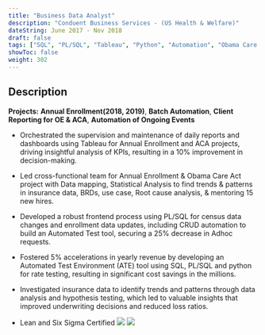 ```yaml
---
title: "Business Data Analyst"
description: "Conduent Business Services - (US Health & Welfare)"
dateString: June 2017 - Nov 2018
draft: false
tags: ["SQL", "PL/SQL", "Tableau", "Python", "Automation", "Obama Care Act", "Healthcare", "Python", "Stored Procedure", "Agile(JIRA)", "Requirement Gathering", "Relational Database Management System", "RDBMS", "Sybase", "Medicare", "Medicaid", "Data Anonymization", "data analysis", "data management", "Machine Learning", "Data science", "Documentation", "PHI", "PII", "Tableau", "Hospital Data", "EHR", "COBRA", "STD", "LTD", "BHP", "Medical", "Premium", "Billing", "Payroll", "CPT", "Claims", "Underwriting", "Agile", "BRDs", "Jira"]
showToc: false
weight: 302
--- 
```

## Description

**Projects:** **Annual Enrollment(2018, 2019)**, **Batch Automation**, **Client Reporting for OE & ACA**, **Automation of Ongoing Events**

- Orchestrated the supervision and maintenance of daily reports and dashboards using Tableau for Annual Enrollment and ACA projects, driving insightful analysis of KPIs, resulting in a 10% improvement in decision-making.
- Led cross-functional team for Annual Enrollment & Obama Care Act project with Data mapping, Statistical Analysis to find trends & patterns in insurance data, BRDs, use case, Root cause analysis, & mentoring 15 new hires.
- Developed a robust frontend process using PL/SQL for census data changes and enrollment data updates, including CRUD automation to build an Automated Test tool, securing a 25% decrease in Adhoc requests.
- Fostered 5% accelerations in yearly revenue by developing an Automated Test Environment (ATE) tool using SQL, PL/SQL and python for rate testing, resulting in significant cost savings in the millions.
- Investigated insurance data to identify trends and patterns through data analysis and hypothesis testing, which led to valuable insights that improved underwriting decisions and reduced loss ratios.

- Lean and Six Sigma Certified
![](/experience/Conduent/LeanSixSigma.png#center)
![](/experience/Conduent/Conduent.jpg#center)

